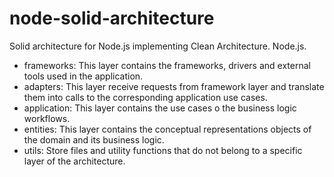 # node-solid-architecture

Solid architecture for Node.js implementing Clean Architecture. Node.js.

- frameworks: This layer contains the frameworks, drivers and external tools used in the application.
- adapters: This layer receive requests from framework layer and translate them into calls to the corresponding application use cases.
- application: This layer contains the use cases o the business logic workflows.
- entities: This layer contains the conceptual representations objects of the domain and its business logic.
- utils: Store files and utility functions that do not belong to a specific layer of the architecture.
